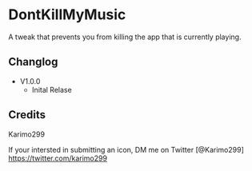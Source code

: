 # DontKillMyMusic

A tweak that prevents you from killing the app that is currently playing. 

## Changlog
* V1.0.0  
  - Inital Relase

## Credits

Karimo299

If your intersted in submitting an icon, DM me on Twitter [@Karimo299] https://twitter.com/karimo299
